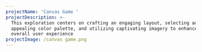 ```yaml
---
projectName: 'Canvas Game '
projectDescription: >-
  This exploration centers on crafting an engaging layout, selecting an
  appealing color palette, and utilizing captivating imagery to enhance the
  overall user experience
projectImage: /canvas game.png
---
```


